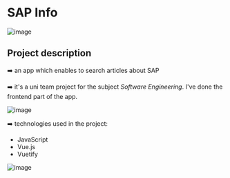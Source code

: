 # SAP Info

![image](https://user-images.githubusercontent.com/63778196/93024679-5ed60400-f5f8-11ea-9b9d-e36619a3d5be.png)

## Project description

➡️ an app which enables to search articles about SAP

➡️ it's a uni team project for the subject <i>Software Engineering</i>. I've done the frontend part of the app.

![image](https://user-images.githubusercontent.com/63778196/93024552-b9bb2b80-f5f7-11ea-949e-b360c412f849.png)

➡️ technologies used in the project:
* JavaScript
* Vue.js
* Vuetify

![image](https://user-images.githubusercontent.com/63778196/93024556-c0e23980-f5f7-11ea-8d22-e0d1fcc3bc81.png)

